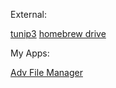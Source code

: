 <p>External:</p>
<a href="https://retail.tunip3.dev/">tunip3</a>
<a href="https://drive.google.com/drive/folders/1O8gY-ReCyjTbVEyY0hIa5e9kDQMwUkMn">homebrew drive</a>

<br/>

<p>My Apps:</p>
<a href="ms-windows-store://pdp/?productid=9MVSVN9D3G5Z">Adv File Manager</a>
